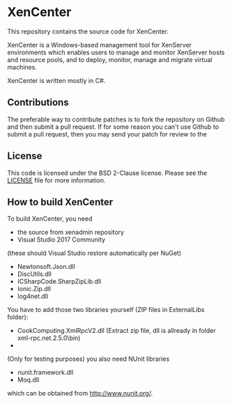 
XenCenter
=========

This repository contains the source code for XenCenter.

XenCenter is a Windows-based management tool for XenServer environments
which enables users to manage and monitor XenServer hosts and resource pools,
and to deploy, monitor, manage and migrate virtual machines.

XenCenter is written mostly in C#.

Contributions
-------------

The preferable way to contribute patches is to fork the repository on Github and
then submit a pull request. If for some reason you can't use Github to submit a
pull request, then you may send your patch for review to the

License
-------

This code is licensed under the BSD 2-Clause license. Please see the
[LICENSE](LICENSE) file for more information.

How to build XenCenter
----------------------

To build XenCenter, you need

* the source from xenadmin repository
* Visual Studio 2017 Community

(these should Visual Studio restore automatically per NuGet)
* Newtonsoft.Json.dll
* DiscUtils.dll
* ICSharpCode.SharpZipLib.dll
* Ionic.Zip.dll
* log4net.dll

You have to add those two libraries yourself (ZIP files in ExternalLibs folder):

* CookComputing.XmlRpcV2.dll (Extract zip file, dll is allready in folder xml-rpc.net.2.5.0\bin)
* 


(Only for testing purposes) you also need NUnit libraries 

* nunit.framework.dll
* Moq.dll

which can be obtained from <http://www.nunit.org/>.
